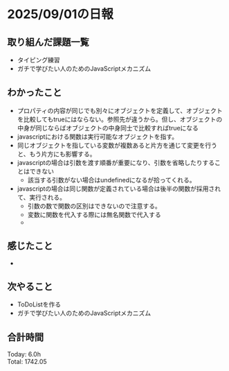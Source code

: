 # 2025/09/01の日報
## 取り組んだ課題一覧
* タイピング練習
* ガチで学びたい人のためのJavaScriptメカニズム
## わかったこと 
* プロパティの内容が同じでも別々にオブジェクトを定義して、オブジェクトを比較してもtrueにはならない。参照先が違うから。但し、オブジェクトの中身が同じならばオブジェクトの中身同士で比較すればtrueになる
* javascriptにおける関数は実行可能なオブジェクトを指す。
* 同じオブジェクトを指している変数が複数あると片方を通じて変更を行うと、もう片方にも影響する。
* javascriptの場合は引数を渡す順番が重要になり、引数を省略したりすることはできない
  * 該当する引数がない場合はundefinedになるが拾ってくれる。 
* javascriptの場合は同じ関数が定義されている場合は後半の関数が採用されて、実行される。
  * 引数の数で関数の区別はできないので注意する。
  * 変数に関数を代入する際には無名関数で代入する
  *    
## 感じたこと
* 
## 次やること
* ToDoListを作る
* ガチで学びたい人のためのJavaScriptメカニズム
##  合計時間 
Today: 6.0h<br>
Total: 1742.05
